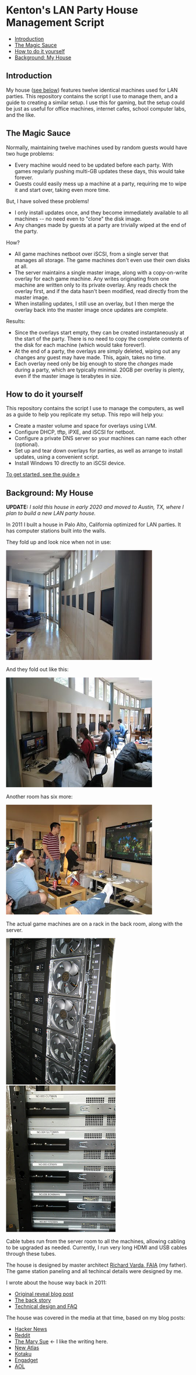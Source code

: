 # Kenton's LAN Party House Management Script

<!-- TOC -->

- [Introduction](#introduction)
- [The Magic Sauce](#the-magic-sauce)
- [How to do it yourself](#how-to-do-it-yourself)
- [Background: My House](#background-my-house)

<!-- /TOC -->

## Introduction

My house ([see below](#background-my-house)) features twelve identical machines used for LAN parties. This repository contains the script I use to manage them, and a guide to creating a similar setup. I use this for gaming, but the setup could be just as useful for office machines, internet cafes, school computer labs, and the like.

## The Magic Sauce

Normally, maintaining twelve machines used by random guests would have two huge problems:

* Every machine would need to be updated before each party. With games regularly pushing multi-GB updates these days, this would take forever.
* Guests could easily mess up a machine at a party, requiring me to wipe it and start over, taking even more time.

But, I have solved these problems!

* I only install updates once, and they become immediately available to all machines -- no need even to "clone" the disk image.
* Any changes made by guests at a party are trivially wiped at the end of the party.

How?

* All game machines netboot over iSCSI, from a single server that manages all storage. The game machines don't even use their own disks at all.
* The server maintains a single master image, along with a copy-on-write overlay for each game machine. Any writes originating from one machine are written only to its private overlay. Any reads check the overlay first, and if the data hasn't been modified, read directly from the master image.
* When installing updates, I still use an overlay, but I then merge the overlay back into the master image once updates are complete.

Results:

* Since the overlays start empty, they can be created instantaneously at the start of the party. There is no need to copy the complete contents of the disk for each machine (which would take forever!).
* At the end of a party, the overlays are simply deleted, wiping out any changes any guest may have made. This, again, takes no time.
* Each overlay need only be big enough to store the *changes* made during a party, which are typically minimal. 20GB per overlay is plenty, even if the master image is terabytes in size.

## How to do it yourself

This repository contains the script I use to manage the computers, as well as a guide to help you replicate my setup. This repo will help you:

* Create a master volume and space for overlays using LVM.
* Configure DHCP, tftp, iPXE, and iSCSI for netboot.
* Configure a private DNS server so your machines can name each other (optional).
* Set up and tear down overlays for parties, as well as arrange to install updates, using a convenient script.
* Install Windows 10 directly to an iSCSI device.

[To get started, see the guide »](guide.md)

## Background: My House

**UPDATE:** _I sold this house in early 2020 and moved to Austin, TX, where I plan to build a new LAN party house._

In 2011 I built a house in Palo Alto, California optimized for LAN parties. It has computer stations built into the walls.

They fold up and look nice when not in use:

![Photo showing six monitors surrounded by maple wood paneling along a curved wall.](photos/photo1.jpeg)

And they fold out like this:

![Photo showing that the paneling folds out and monitors slide down to form computer stations.](photos/photo2.jpeg)

Another room has six more:

![Photo showing another room with similar game stations along the walls.](photos/photo3.jpeg)

The actual game machines are on a rack in the back room, along with the server.

![Photo of a server rack full of 3U computers.](photos/rack1.jpeg) ![Side view of the server rack, revealing that the machines are named after Mega Man bosses.](photos/rack2.jpeg)

Cable tubes run from the server room to all the machines, allowing cabling to be upgraded as needed. Currently, I run very long HDMI and USB cables through these tubes.

The house is designed by master architect [Richard Varda, FAIA](https://vardaarchitecture.com/) (my father). The game station paneling and all techincal details were designed by me.

I wrote about the house way back in 2011:

* [Original reveal blog post](http://kentonsprojects.blogspot.com/2011/12/lan-party-optimized-house.html)
* [The back story](http://kentonsprojects.blogspot.com/2011/12/lan-party-house-back-story.html)
* [Technical design and FAQ](http://kentonsprojects.blogspot.com/2011/12/lan-party-house-technical-design-and.html)

The house was covered in the media at that time, based on my blog posts:

* [Hacker News](https://news.ycombinator.com/item?id=3342044)
* [Reddit](https://www.reddit.com/r/gaming/comments/na0vv/lanparty_optimized_house/)
* [The Mary Sue](https://www.themarysue.com/google-engineer-lan-party-house/) ← I like the writing here.
* [New Atlas](https://newatlas.com/google-engineer-builds-ultimate-lan-party-house/20833/)
* [Kotaku](https://kotaku.com/this-house-was-built-for-lan-parties-5867502)
* [Engadget](https://www.engadget.com/2011/12/15/google-employee-creates-the-ultimate-lan-party-house-lives-la-v/)
* [AOL](https://www.aol.com/2011/12/19/google-engineer-turns-home-into-gamers-fantasy-lan/)

